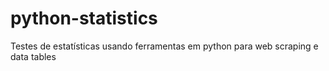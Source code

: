 # python-statistics
Testes de estatísticas usando ferramentas em python para web scraping e data tables
